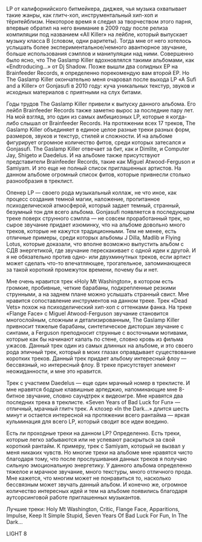 LP от калифорнийского битмейкера, диджея, чья музыка охватывает такие жанры, как глитч-хоп, инструментальный хип-хоп и тёрнтейблизм. Некоторое время я следил за творчеством этого парня, впервые обратил на него внимание в 2009 году после релиза компиляции под названием «All Killer» на лейбле, который выпускает музыку класса B (словом, одни раритеты). Тогда мне от него хотелось услышать более экспериментальное/немного авантюрное звучание, больше использования сэмплов и манипуляции над ними. Совершенно было ясно, что The Gaslamp Killer вдохновлялся такими альбомами, как «Endtroducing…» от Dj Shadow. Позже вышли два солидных EP на Brainfeeder Records, я определенно порекомендую вам второй EP. Но The Gaslamp Killer окончательно меня очаровал после выхода LP «A Sufi and a Killer» от Gonjasufi в 2010 году: куча уникальных текстур, звуков и исходных материалов с приятными на слух битами.

Годы трудов The Gaslamp Killer привели к выпуску данного альбома. Его лейбл Brainfeeder Records также заметно вырос за последние пару лет. На мой взгляд, это один из самых амбициозных LP, которые я когда-либо слышал от Brainfeeder Records. На протяжении всех 17 треков, The Gaslamp Killer объединяет в единое целое разные треки разных форм, размеров, звуков и текстур, стилей и сложности. И на альбоме фигурирует огромное количество фитов, среди которых затесался и Gonjasufi. The Gaslamp Killer отвечает за бит, как и Dimlite, и Computer Jay, Shigeto и Daedelus. И на альбоме также присутствуют представители Brainfeeder Records, такие как Miguel Atwood-Ferguson и Samiyam. И это еще не полный список приглашенных артистов. На данном альбоме огромный список фитов, которые привнесли столько разнообразия в треклист.

Опенер LP — своего рода музыкальный коллаж, не что иное, как процесс создания темной магии, наложение, пропитанное психоделической атмосферой, который задает темный, странный, безумный тон для всего альбома. Gonjasufi появляется в последующем треке поверх струнного сэмпла — не совсем проработанный трек, но сырое звучание придает изюминку, что на альбоме довольно много треков, которые не кажутся традиционными. Тем не менее, есть отличные примеры, среди которых альбомы J Dilla, Madlib и Flying Lotus, которые доказали, что вполне возможно выпустить альбом с СДВ энергетикой, где звучание перескакивает с одной идеи к другой. И я не обязательно против одно- или двухминутных треков, если артист может сделать что-то впечатляющее, трогательное, запоминающееся за такой короткий промежуток времени, почему бы и нет.

Мне очень нравится трек «Holy Mt Washington», в котором есть громкие, пробивные, четкие барабаны, подкрепленные резкими струнными, а на заднем плане можно услышать странный свист. Мне нравится сопоставление инструментов на данном треке. Трек «Dead Vets» похож на психоделический хип-хоп с оттенками фанка. На треке «Flange Face» с Miguel Atwood-Ferguson звучание становится многослойным, сложным и детализированным, The Gaslamp Killer привносит тяжелые барабаны, синтетическое дисторшн звучание с синтами, а Ferguson преподносит струнные с восточными мотивами, которые как бы начинают капать по стене, словно кровь из фильма ужасов. Данный трек один из самых длинных на альбоме, и это своего рода эпичный трек, который в моих глазах оправдывает существование коротких треков. Данный трек придает альбому интересный флоу — бессвязный, но интересный флоу. В треке присутствует элемент неожиданности, и мне это нравится.

Трек с участием Daedelus — еще один мрачный номер в треклисте. И мне нравятся бодрые клавишные арпеджио, напоминающие мне 8-битное звучание, словно саундтрек к видеоигре. Мне нравятся два последних трека в треклисте. «Seven Years of Bad Luck for Fun» — отличный, мрачный глитч трек. А клозер «In the Dark…» длится шесть минут и остается интересной на протяжении всего рантайма — яркая кульминация для всего LP, который сводит все идеи воедино.

Есть ли проходные треки на данном LP? Определенно. Есть треки, которые легко забываются или не успевают раскрыться за свой короткий рантайм. К примеру, трек с Samiyam, который не вызвал у меня никаких чувств. Но многие треки на альбоме мне нравятся чисто благодаря тому, что после прослушивания данных треков я получаю сильную эмоциональную энергетику. У данного альбома определенно тяжелое и мрачное звучание, много текстуры, много отличного прода. Мне кажется, что многим может не понравиться то, насколько бессвязным может звучать данный альбом. И конечно же, огромное количество интересных идей и тем на альбоме появились благодаря аутсорсинговой работе приглашенных музыкантов.

Лучшие треки: Holy Mt Washington, Critic, Flange Face, Apparitions, Impulse, Keep It Simple Stupid, Seven Years Of Bad Luck For Fun, In The Dark...

LIGHT 8
